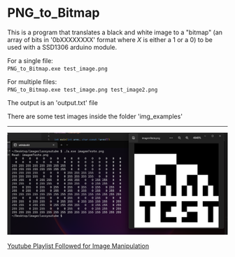 # PNG_to_Bitmap

This is a program that translates a black and white image to a "bitmap" (an array of bits in '0bXXXXXXXX' format where *X* is either a 1 or a 0) to be used with a SSD1306 arduino module.

For a single file:  
`PNG_to_Bitmap.exe test_image.png`  

For multiple files:  
`PNG_to_Bitmap.exe test_image.png test_image2.png`  

The output is an 'output.txt' file

There are some test images inside the folder 'img_examples' 

---

![](other/screenshot.png)

[Youtube Playlist Followed for Image Manipulation](https://www.youtube.com/playlist?list=PLG5M8QIx5lkzdGkdYQeeCK__As6sI2tOY)

